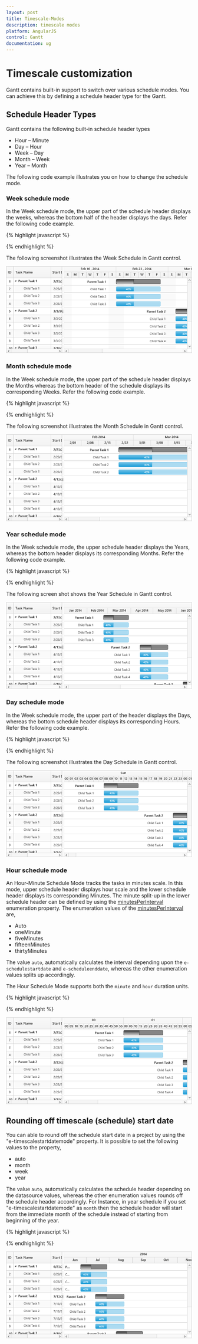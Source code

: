 ```yaml
---
layout: post
title: Timescale-Modes
description: timescale modes
platform: AngularJS
control: Gantt
documentation: ug
---
```


# Timescale customization

Gantt contains built-in support to switch over various schedule modes. You can achieve this by defining a schedule header type for the Gantt.

## Schedule Header Types

Gantt contains the following built-in schedule header types

* Hour – Minute
* Day – Hour
* Week – Day
* Month – Week
* Year – Month

The following code example illustrates you on how to change the schedule mode.

### Week schedule mode

In the Week schedule mode, the upper part of the schedule header displays the weeks, whereas the bottom half of the header displays the days. Refer the following code example.

{% highlight javascript %}

<body ng-controller="GanttCtrl">
   <!--Add  Gantt control here-->    
   <div id="GanttContainer" ej-gantt
      //...
      e-scheduleheadersettings="scheduleHeaderSettings" 
      >
   </div>
  <script>
    var  scheduleHeaderSettings= {
        scheduleHeaderType: ej.Gantt.ScheduleHeaderType.Week,
        weekHeaderFormat: "MMM dd , yyyy",
        dayHeaderFormat: "ddd",
    },
    angular.module('listCtrl', ['ejangular'])
        .controller('GanttCtrl', function($scope) {
            //...
            $scope.scheduleHeaderSettings = "scheduleHeaderSettings";
        });
</script>
</body>

{% endhighlight %}

The following screenshot illustrates the Week Schedule in Gantt control.

![](Timescale-Modes_images/Timescale-Modes_img1.png)

### Month schedule mode

In the Week schedule mode, the upper part of the schedule header displays the Months whereas the bottom header of the schedule displays its corresponding Weeks. Refer the following code example.

{% highlight javascript %}

<body ng-controller="GanttCtrl">
   <!--Add  Gantt control here-->    
   <div id="GanttContainer" ej-gantt
      //...
      e-scheduleheadersettings="scheduleHeaderSettings" 
      >
   </div>
  <script>
    var  scheduleHeaderSettings= {
        scheduleHeaderType: ej.Gantt.ScheduleHeaderType.Month,
        monthHeaderFormat: "MMM yyyy",
        weekHeaderFormat: "M/dd",
    },
    angular.module('listCtrl', ['ejangular'])
        .controller('GanttCtrl', function($scope) {
            //...
            $scope.scheduleHeaderSettings = "scheduleHeaderSettings";
        });
</script>
</body>

{% endhighlight %}

The following screenshot illustrates the Month Schedule in Gantt control.

![](Timescale-Modes_images/Timescale-Modes_img2.png)

### Year schedule mode

In the Week schedule mode, the upper schedule header displays the Years, whereas the bottom header displays its corresponding Months. Refer the following code example.

{% highlight javascript %}

<body ng-controller="GanttCtrl">
   <!--Add  Gantt control here-->    
   <div id="GanttContainer" ej-gantt
      //...
      e-scheduleheadersettings="scheduleHeaderSettings" 
      >
   </div>
  <script>
    var  scheduleHeaderSettings= {
         scheduleHeaderType: ej.Gantt.ScheduleHeaderType.Year,
         yearHeaderFormat: "yyyy",
         monthHeaderFormat: "MMM",
    },
    angular.module('listCtrl', ['ejangular'])
        .controller('GanttCtrl', function($scope) {
            //...
            $scope.scheduleHeaderSettings = "scheduleHeaderSettings";
        });
</script>
</body>
{% endhighlight %}

The following screen shot shows the Year Schedule in Gantt control.

![](Timescale-Modes_images/Timescale-Modes_img3.png)

### Day schedule mode

In the Week schedule mode, the upper part of the header displays the Days, whereas the bottom schedule header displays its corresponding Hours. Refer the following code example.

{% highlight javascript %}

<body ng-controller="GanttCtrl">
   <!--Add  Gantt control here-->    
   <div id="GanttContainer" ej-gantt
      //...
      e-scheduleheadersettings="scheduleHeaderSettings" 
      >
   </div>
  <script>
    var  scheduleHeaderSettings= {
        scheduleHeaderType: ej.Gantt.ScheduleHeaderType.Day,
        dayHeaderFormat: " dd,MM,yy ",
        hourHeaderFormat: "HH",
    },
    angular.module('listCtrl', ['ejangular'])
        .controller('GanttCtrl', function($scope) {
            //...
            $scope.scheduleHeaderSettings = "scheduleHeaderSettings";
        });
</script>
</body>

{% endhighlight %}

The following screenshot illustrates the Day Schedule in Gantt control.

![](Timescale-Modes_images/Timescale-Modes_img4.png)

### Hour schedule mode

An Hour-Minute Schedule Mode tracks the tasks in minutes scale. In this mode, upper schedule header displays hour scale and the lower schedule header displays its corresponding Minutes. The minute split-up in the lower schedule header can be defined by using the [minutesPerInterval](/api/js/ejgantt#members:scheduleheadersettings-minutesperinterval) enumeration property. The enumeration values of the [minutesPerInterval](/api/js/ejgantt#members:scheduleheadersettings-minutesperinterval) are,

* Auto 
* oneMinute
* fiveMinutes
* fifteenMinutes
* thirtyMinutes

The value `auto`, automatically calculates the interval depending upon the `e-schedulestartdate` and `e-scheduleenddate`, whereas the other enumeration values splits up accordingly.

The Hour Schedule Mode supports both the `minute` and `hour` duration units.

{% highlight javascript %}

<body ng-controller="GanttCtrl">
   <!--Add  Gantt control here-->    
   <div id="GanttContainer" ej-gantt
      //...
       e-dateformat= "M/d/yyyy hh:mm:ss tt"
       e-durationunit= ej.Gantt.DurationUnit.Minute,
       e-scheduleheadersettings="scheduleHeaderSettings" 
      >
   </div>
  <script>
    var  scheduleHeaderSettings= {
        scheduleHeaderType: ej.Gantt.ScheduleHeaderType.Day,
        dayHeaderFormat: " dd,MM,yy ",
        hourHeaderFormat: "HH",
    },
    angular.module('listCtrl', ['ejangular'])
        .controller('GanttCtrl', function($scope) {
            //...
            $scope.scheduleHeaderSettings = "scheduleHeaderSettings";
        });
</script>
</body>
{% endhighlight %}

![](Timescale-Modes_images/Timescale-Modes_img5.png)

## Rounding off timescale (schedule) start date

You can able to round off the schedule start date in a project by using the "e-timescalestartdatemode" property. It is possible to set the following values to the property,

* auto
* month
* week
* year

The value `auto`, automatically calculates the schedule header depending on the datasource values, whereas the other enumeration values rounds off the schedule header accordingly. For Instance, in year schedule if you set "e-timescalestartdatemode" as `month` then the schedule header will start from the immediate month of the schedule instead of starting from beginning of the year.

{% highlight javascript %}

<body ng-controller="GanttCtrl">
   <!--Add  Gantt control here-->    
   <div id="GanttContainer" ej-gantt
      //...
      e-scheduleheadersettings="scheduleHeaderSettings" 
      >
   </div>
  <script>
    var scheduleHeaderSettings= {
        scheduleHeaderType: ej.Gantt.ScheduleHeaderType.Year,
        timescaleStartDateMode: ej.Gantt.TimescaleRoundMode.Month,
    },
    angular.module('listCtrl', ['ejangular'])
        .controller('GanttCtrl', function($scope) {
            //...
            $scope.scheduleHeaderSettings = "scheduleHeaderSettings";
        });
</script>
</body>

{% endhighlight %}

![](Timescale-Modes_images/Timescale-Modes_img6.png)

